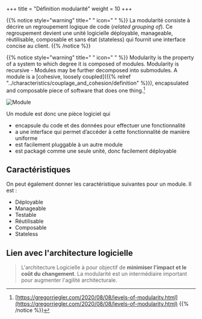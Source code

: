 +++
title = "Définition modularité"
weight = 10
+++

{{% notice style="warning" title=" " icon=" " %}}
La modularité consiste à décrire un regroupement logique de code (_related grouping of_). Ce regroupement devient une unité logicielle déployable, manageable, réutilisable, composable et sans état (stateless) qui fournit une interface concise au client.
{{% /notice %}}

{{% notice style="warning" title=" " icon=" " %}}
Modularity is the property of a system to which degree it is composed of modules. Modularity is recursive - Modules may be further decomposed into submodules. A module is a [cohesive, loosely coupled]({{% relref "../characteristics/couplage_and_cohesion/definition" %}}), encapsulated and composable piece of software that does one thing.[^1]

[^1]:
    [https://gregorriegler.com/2020/08/08/levels-of-modularity.html](https://gregorriegler.com/2020/08/08/levels-of-modularity.html)
    {{% /notice %}}

![Module](../images/module.png?width=40pc)

Un module est donc une pièce logiciel qui

- encapsule du code et des données pour effectuer une fonctionnalité
- a une interface qui permet d’accéder à cette fonctionnalité de manière uniforme
- est facilement pluggable à un autre module
- est packagé comme une seule unité, donc facilement déployable

## Caractéristiques

On peut également donner les caractéristique suivantes pour un module. Il est :

- Déployable
- Manageable
- Testable
- Réutilisable
- Composable
- Stateless

## Lien avec l'architecture logicielle

> L'architecture Logicielle à pour objectif de **minimiser l'impact et le coût du changement**. La modularité est un intermédiaire important pour augmenter l'agilité architecturale.
